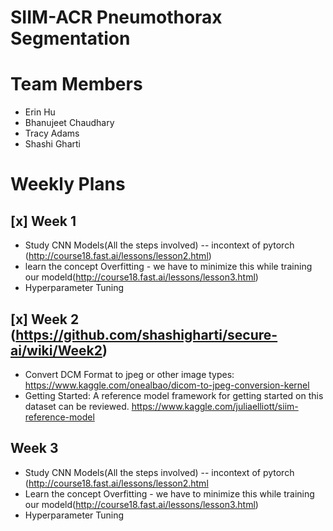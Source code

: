# SIIM-ACR Pneumothorax Segmentation 

# Team Members
* Erin Hu
* Bhanujeet Chaudhary
* Tracy Adams
* Shashi Gharti

# Weekly Plans
## [x] Week 1
* Study CNN Models(All the steps involved) -- incontext of pytorch (http://course18.fast.ai/lessons/lesson2.html)
* learn the concept Overfitting - we have to minimize this while training our modeld(http://course18.fast.ai/lessons/lesson3.html)
* Hyperparameter Tuning

## [x] Week 2 (https://github.com/shashigharti/secure-ai/wiki/Week2)
* Convert DCM Format to jpeg or other image types:
https://www.kaggle.com/onealbao/dicom-to-jpeg-conversion-kernel
* Getting Started: A reference model framework for getting started on this dataset can be reviewed. https://www.kaggle.com/juliaelliott/siim-reference-model

## Week 3
* Study CNN Models(All the steps involved) -- incontext of pytorch (http://course18.fast.ai/lessons/lesson2.html
* Learn the concept Overfitting - we have to minimize this while training our modeld(http://course18.fast.ai/lessons/lesson3.html)
* Hyperparameter Tuning
